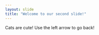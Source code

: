 ```yaml
---
layout: slide
title: "Welcome to our second slide!"
---
```

Cats are cute!
Use the left arrow to go back!

